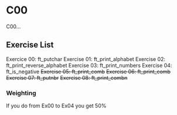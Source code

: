 # C00
C00...

## Exercise List
Exercice 00: ft_putchar
Exercise 01: ft_print_alphabet
Exercise 02: ft_print_reverse_alphabet
Exercise 03: ft_print_numbers
Exercise 04: ft_is_negative
~~Exercise 05: ft_print_comb~~
~~Exercise 06: ft_print_comb~~
~~Exercise 07: ft_putnbr~~
~~Exercise 08: ft_print_combn~~

### Weighting
If you do from Ex00 to Ex04 you get 50%
